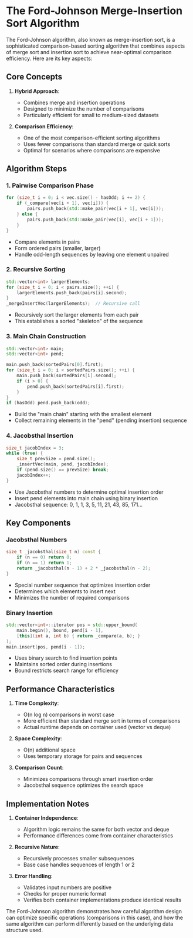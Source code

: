 # The Ford-Johnson Merge-Insertion Sort Algorithm

The Ford-Johnson algorithm, also known as merge-insertion sort, is a sophisticated comparison-based sorting algorithm that combines aspects of merge sort and insertion sort to achieve near-optimal comparison efficiency. Here are its key aspects:

## Core Concepts

1. **Hybrid Approach**:
   - Combines merge and insertion operations
   - Designed to minimize the number of comparisons
   - Particularly efficient for small to medium-sized datasets

2. **Comparison Efficiency**:
   - One of the most comparison-efficient sorting algorithms
   - Uses fewer comparisons than standard merge or quick sorts
   - Optimal for scenarios where comparisons are expensive

## Algorithm Steps

### 1. Pairwise Comparison Phase
```cpp
for (size_t i = 0; i < vec.size() - hasOdd; i += 2) {
    if (_compare(vec[i + 1], vec[i])) {
        pairs.push_back(std::make_pair(vec[i + 1], vec[i]));
    } else {
        pairs.push_back(std::make_pair(vec[i], vec[i + 1]));
    }
}
```
- Compare elements in pairs
- Form ordered pairs (smaller, larger)
- Handle odd-length sequences by leaving one element unpaired

### 2. Recursive Sorting
```cpp
std::vector<int> largerElements;
for (size_t i = 0; i < pairs.size(); ++i) {
    largerElements.push_back(pairs[i].second);
}
_mergeInsertVec(largerElements);  // Recursive call
```
- Recursively sort the larger elements from each pair
- This establishes a sorted "skeleton" of the sequence

### 3. Main Chain Construction
```cpp
std::vector<int> main;
std::vector<int> pend;

main.push_back(sortedPairs[0].first);
for (size_t i = 0; i < sortedPairs.size(); ++i) {
    main.push_back(sortedPairs[i].second);
    if (i > 0) {
        pend.push_back(sortedPairs[i].first);
    }
}
if (hasOdd) pend.push_back(odd);
```
- Build the "main chain" starting with the smallest element
- Collect remaining elements in the "pend" (pending insertion) sequence

### 4. Jacobsthal Insertion
```cpp
size_t jacobIndex = 3;
while (true) {
    size_t prevSize = pend.size();
    _insertVec(main, pend, jacobIndex);
    if (pend.size() == prevSize) break;
    jacobIndex++;
}
```
- Use Jacobsthal numbers to determine optimal insertion order
- Insert pend elements into main chain using binary insertion
- Jacobsthal sequence: 0, 1, 1, 3, 5, 11, 21, 43, 85, 171...

## Key Components

### Jacobsthal Numbers
```cpp
size_t _jacobsthal(size_t n) const {
    if (n == 0) return 0;
    if (n == 1) return 1;
    return _jacobsthal(n - 1) + 2 * _jacobsthal(n - 2);
}
```
- Special number sequence that optimizes insertion order
- Determines which elements to insert next
- Minimizes the number of required comparisons

### Binary Insertion
```cpp
std::vector<int>::iterator pos = std::upper_bound(
    main.begin(), bound, pend[i - 1], 
    [this](int a, int b) { return _compare(a, b); }
);
main.insert(pos, pend[i - 1]);
```
- Uses binary search to find insertion points
- Maintains sorted order during insertions
- Bound restricts search range for efficiency

## Performance Characteristics

1. **Time Complexity**:
   - O(n log n) comparisons in worst case
   - More efficient than standard merge sort in terms of comparisons
   - Actual runtime depends on container used (vector vs deque)

2. **Space Complexity**:
   - O(n) additional space
   - Uses temporary storage for pairs and sequences

3. **Comparison Count**:
   - Minimizes comparisons through smart insertion order
   - Jacobsthal sequence optimizes the search space

## Implementation Notes

1. **Container Independence**:
   - Algorithm logic remains the same for both vector and deque
   - Performance differences come from container characteristics

2. **Recursive Nature**:
   - Recursively processes smaller subsequences
   - Base case handles sequences of length 1 or 2

3. **Error Handling**:
   - Validates input numbers are positive
   - Checks for proper numeric format
   - Verifies both container implementations produce identical results

The Ford-Johnson algorithm demonstrates how careful algorithm design can optimize specific operations (comparisons in this case), and how the same algorithm can perform differently based on the underlying data structure used.